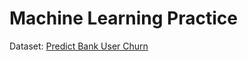 # Machine Learning Practice

Dataset: [Predict Bank User Churn](https://www.kaggle.com/datasets/shantanudhakadd/bank-customer-churn-prediction)
